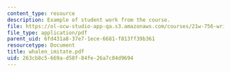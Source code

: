 ```yaml
---
content_type: resource
description: Example of student work from the course.
file: https://ol-ocw-studio-app-qa.s3.amazonaws.com/courses/21w-756-writing-and-reading-poems-fall-2006/263cb8c5669ad58f84fe26a7c84d9694_whalen_imitate.pdf
file_type: application/pdf
parent_uid: 6fd431a8-37e7-1ece-6681-f813ff39b361
resourcetype: Document
title: whalen_imitate.pdf
uid: 263cb8c5-669a-d58f-84fe-26a7c84d9694
---
```


